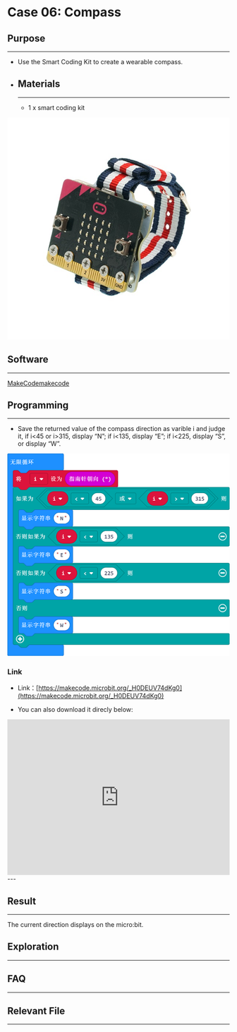 # Case 06: Compass

## Purpose
---
- Use the Smart Coding Kit to create a wearable compass.

- ## Materials

  ---

  - 1 x smart coding kit 

![](./images/smart_coding_kit_case_06_01.png)


## Software
---
[ MakeCodemakecode](https://makecode.microbit.org/#)

## Programming
---

- Save the returned value of the compass direction as varible i and judge it, if i<45 or i>315, display “N”; if i<135, display “E”; if i<225, display “S”, or display “W”.




![](./images/smart_coding_kit_case_06_02.png)



### Link
- Link：[https://makecode.microbit.org/_H0DEUV74dKg0](https://makecode.microbit.org/_H0DEUV74dKg0)

- You can also download it direcly below:

<div style="position:relative;height:0;padding-bottom:70%;overflow:hidden;"><iframe style="position:absolute;top:0;left:0;width:100%;height:100%;" src="https://makecode.microbit.org/#pub:_H0DEUV74dKg0" frameborder="0" sandbox="allow-popups allow-forms allow-scripts allow-same-origin"></iframe></div>  
---


## Result
---

The current direction displays on the micro:bit. 





## Exploration

---


## FAQ

---


## Relevant File

---


